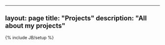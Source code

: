 
<script src="http://ajax.microsoft.com/ajax/jquery/jquery-1.4.2.min.js" type="text/javascript"></script>

<script src="https://raw.github.com/moonshinedevco/showoff/master/showoff.min.js" type="text/javascript"></script>

<script src="https://raw.github.com/rmm5t/jquery-timeago/master/jquery.timeago.js" type="text/javascript"></script>

<script type="text/javascript">
  $(function() {
    SHOWOFF.load('page', { 'bmuller': [ 'bandit', 'sexmachine' ], 'livingsocial': [ 'ankusa' ] });
  });
</script>

---
layout: page
title: "Projects"
description: "All about my projects"
---
{% include JB/setup %}



